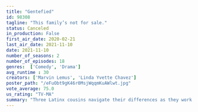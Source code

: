 ```yaml
---
title: "Gentefied"
id: 98308
tagline: "This family’s not for sale."
status: Canceled
in_production: False
first_air_date: 2020-02-21
last_air_date: 2021-11-10
date: 2021-11-10
number_of_seasons: 2
number_of_episodes: 18
genres:  ['Comedy', 'Drama']
avg_runtime : 30
creators: ['Marvin Lemus', 'Linda Yvette Chavez']
poster_path: "/eFuObt9gK46r0MsjWqqmKuAWlwt.jpg"
vote_average: 75.0
us_rating: "TV-MA"
summary: "Three Latinx cousins navigate their differences as they work to keep their grandfather's taco shop afloat in their rapidly gentrifying L.A. neighborhood."
---
```


